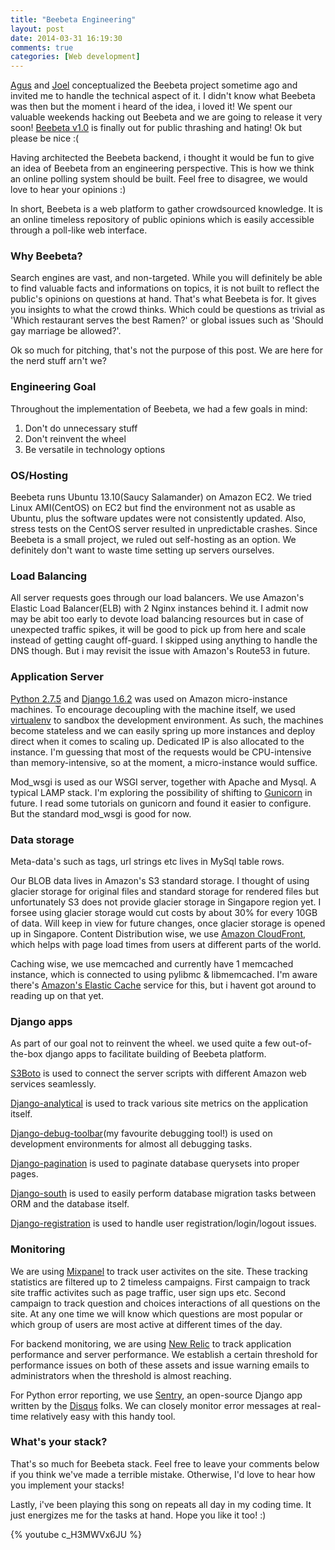 ```yaml
---
title: "Beebeta Engineering"
layout: post
date: 2014-03-31 16:19:30
comments: true
categories: [Web development]
---
```


[Agus](https://www.facebook.com/leeagustiadi) and [Joel](https://www.facebook.com/jaielhaevin) conceptualized the Beebeta project sometime ago and invited me to handle the technical aspect of it. I didn't know what Beebeta was then but the moment i heard of the idea, i loved it! We spent our valuable weekends hacking out Beebeta and we are going to release it very soon! [Beebeta v1.0](http://www.beebeta.com) is finally out for public thrashing and hating! Ok but please be nice :(

Having architected the Beebeta backend, i thought it would be fun to give an idea of Beebeta from an engineering perspective. This is how we think an online polling system should be built. Feel free to disagree, we would love to hear your opinions :)

In short, Beebeta is a web platform to gather crowdsourced knowledge. It is an online timeless repository of public opinions which is easily accessible through a poll-like web interface. 

### Why Beebeta?
Search engines are vast, and non-targeted. While you will definitely be able to find valuable facts and informations on topics, it is not built to reflect the public's opinions on questions at hand. That's what Beebeta is for. It gives you insights to what the crowd thinks. Which could be questions as trivial as 'Which restaurant serves the best Ramen?' or global issues such as 'Should gay marriage be allowed?'.

Ok so much for pitching, that's not the purpose of this post. We are here for the nerd stuff arn't we?

### Engineering Goal
Throughout the implementation of Beebeta, we had a few goals in mind:

1.	Don't do unnecessary stuff
2.	Don't reinvent the wheel
3.	Be versatile in technology options

### OS/Hosting
Beebeta runs Ubuntu 13.10(Saucy Salamander) on Amazon EC2. We tried Linux AMI(CentOS) on EC2 but find the environment not as usable as Ubuntu, plus the software updates were not consistently updated. Also, stress tests on the CentOS server resulted in unpredictable crashes. Since Beebeta is a small project, we ruled out self-hosting as an option. We definitely don't want to waste time setting up servers ourselves.

### Load Balancing
All server requests goes through our load balancers. We use Amazon's Elastic Load Balancer(ELB) with 2 Nginx instances behind it. I admit now may be abit too early to devote load balancing resources but in case of unexpected traffic spikes, it will be good to pick up from here and scale instead of getting caught off-guard. I skipped using anything to handle the DNS though. But i may revisit the issue with Amazon's Route53 in future.

### Application Server
[Python 2.7.5](https://www.python.org/download/releases/2.7.5/) and [Django 1.6.2](https://www.djangoproject.com/) was used on Amazon micro-instance machines. To encourage decoupling with the machine itself, we used [virtualenv](http://www.virtualenv.org) to sandbox the development environment. As such, the machines become stateless and we can easily spring up more instances and deploy direct when it comes to scaling up. Dedicated IP is also allocated to the instance. I'm guessing that most of the requests would be CPU-intensive than memory-intensive, so at the moment, a micro-instance would suffice.

Mod_wsgi is used as our WSGI server, together with Apache and Mysql. A typical LAMP stack. I'm exploring the possibility of shifting to [Gunicorn](http://gunicorn.org) in future. I read some tutorials on gunicorn and found it easier to configure. But the standard mod_wsgi is good for now.

### Data storage
Meta-data's such as tags, url strings etc lives in MySql table rows.

Our BLOB data lives in Amazon's S3 standard storage. I thought of using glacier storage for original files and standard storage for rendered files but unfortunately S3 does not provide glacier storage in Singapore region yet. I forsee using glacier storage would cut costs by about 30% for every 10GB of data. Will keep in view for future changes, once glacier storage is opened up in Singapore. Content Distribution wise, we use [Amazon CloudFront](http://aws.amazon.com/cloudfront), which helps with page load times from users at different parts of the world.

Caching wise, we use memcached and currently have 1 memcached instance, which is connected to using pylibmc & libmemcached. I'm aware there's [Amazon's Elastic Cache](http://aws.amazon.com/elasticache/) service for this, but i havent got around to reading up on that yet.

### Django apps
As part of our goal not to reinvent the wheel. we used quite a few out-of-the-box django apps to facilitate building of Beebeta platform.

[S3Boto](http://boto.readthedocs.org/en/latest/ref/s3.html) is used to connect the server scripts with different Amazon web services seamlessly.

[Django-analytical](http://pythonhosted.org/django-analytical/services/mixpanel.html) is used to track various site metrics on the application itself.

[Django-debug-toolbar](https://pypi.python.org/pypi/django-debug-toolbar)(my favourite debugging tool!) is used on development environments for almost all debugging tasks.

[Django-pagination](https://pypi.python.org/pypi/django-pagination) is used to paginate database querysets into proper pages.

[Django-south](http://south.readthedocs.org/en/latest/) is used to easily perform database migration tasks between ORM and the database itself.

[Django-registration](https://bitbucket.org/ubernostrum/django-registration/) is used to handle user registration/login/logout issues.

### Monitoring
We are using [Mixpanel](https://mixpanel.com) to track user activites on the site. These tracking statistics are filtered up to 2 timeless campaigns. First campaign to track site traffic activites such as page traffic, user sign ups etc. Second campaign to track question and choices interactions of all questions on the site. At any one time we will know which questions are most popular or which group of users are most active at different times of the day.

For backend monitoring, we are using [New Relic](http://newrelic.com) to track application performance and server performance. We establish a certain threshold for performance issues on both of these assets and issue warning emails to administrators when the threshold is almost reaching.

For Python error reporting, we use [Sentry](http://sentry.readthedocs.org/en/latest/), an open-source Django app written by the [Disqus](http://disqus.com) folks. We can closely monitor error messages at real-time relatively easy with this handy tool.

### What's your stack?
That's so much for Beebeta stack. Feel free to leave your comments below if you think we've made a terrible mistake. Otherwise, I'd love to hear how you implement your stacks!

Lastly, i've been playing this song on repeats all day in my coding time. It just energizes me for the tasks at hand. Hope you like it too! :)

{% youtube c_H3MWVx6JU %}